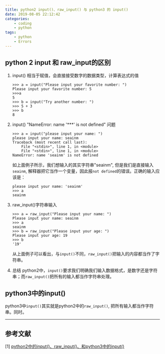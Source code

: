 ```yaml
---
title: python2 input()、raw_input() 与 python3 的 input()
date: 2019-08-05 22:12:42
categories:
    - coding
    - python
tags:
    - python
    - Errors 
---
```


## python 2 input 和 raw_input的区别

1. input() 相当于赋值，会直接接受数字的数据类型，计算表达式的值

    ```python2
    >>> a = input("Please input your favorite number: ")
    Please input your favorite number: 5
    >>>a
    5
    >>> b = input("Try another number: ")
    >>> 5 + 3
    >>> b
    8
    ```

2. input() "NameError: name '***' is not defined" 问题

    ```python2
    >>> a = input("please input your name: ")
    please input your name: seainm
    Traceback (most recent call last):
        File "<stdin>", line 1, in <module>
        File "<stdin>", line 1, in <module>
    NameError: name 'seainm' is not defined
    ```

    如上面例子所示，我们想输入的其实字符串"seainm", 但是我们是直接输入`seainm`, 解释器把它当作一个变量，因此报`not defined`的错误。正确的输入应该是：

    ```python2
    please input your name: 'seainm'
    >>> a
    seainm
    ```

3. raw_input()字符串输入

    ```python2
    >>> a = raw_input("Please input your name: ")
    Please input your name: seainm
    >>> a
    seainm
    >>> b = raw_input("Please input your age: ")
    Please input your age: 19
    >>> b
    '19'
    ```

    从上面例子可以看出，与`input()`不同，`raw_input()`把输入的内容都当作了字符串。
4. 总结
    python2中，`input()`要求我们明确我们输入数据格式，是数字还是字符串；而`raw_input()`把所有的输入都当作字符串处理。

## python3中的input()

python3中`input()`其实就是python2中的`raw_input()`, 把所有输入都当作字符串。同时。  

---

## 参考文献

[1] [python2中的input()、raw_input()、和python3中的input()](https://www.cnblogs.com/gengcx/p/6707024.html)  
